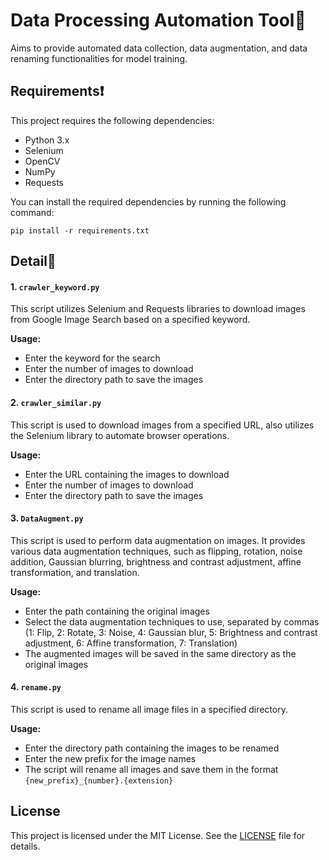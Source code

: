 # Data Processing Automation Tool🤖

Aims to provide automated data collection, data augmentation, and data renaming functionalities for model training.

## Requirements❗

This project requires the following dependencies:

- Python 3.x
- Selenium
- OpenCV
- NumPy
- Requests

You can install the required dependencies by running the following command:

```
pip install -r requirements.txt
```

## Detail🧐

#### 1. `crawler_keyword.py`

This script utilizes Selenium and Requests libraries to download images from Google Image Search based on a specified keyword.

**Usage:**
- Enter the keyword for the search
- Enter the number of images to download
- Enter the directory path to save the images

#### 2. `crawler_similar.py`

This script is used to download images from a specified URL, also utilizes the Selenium library to automate browser operations.

**Usage:**
- Enter the URL containing the images to download
- Enter the number of images to download
- Enter the directory path to save the images

#### 3. `DataAugment.py`

This script is used to perform data augmentation on images. It provides various data augmentation techniques, such as flipping, rotation, noise addition, Gaussian blurring, brightness and contrast adjustment, affine transformation, and translation.

**Usage:**
- Enter the path containing the original images
- Select the data augmentation techniques to use, separated by commas (1: Flip, 2: Rotate, 3: Noise, 4: Gaussian blur, 5: Brightness and contrast adjustment, 6: Affine transformation, 7: Translation)
- The augmented images will be saved in the same directory as the original images

#### 4. `rename.py`

This script is used to rename all image files in a specified directory.

**Usage:**

- Enter the directory path containing the images to be renamed
- Enter the new prefix for the image names
- The script will rename all images and save them in the format `{new_prefix}_{number}.{extension}`

## License

This project is licensed under the MIT License. See the [LICENSE](LICENSE) file for details.
